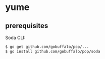 # yume

## prerequisites

Soda CLI:

``` sh
$ go get github.com/gobuffalo/pop/...
$ go install github.com/gobuffalo/pop/soda

```
